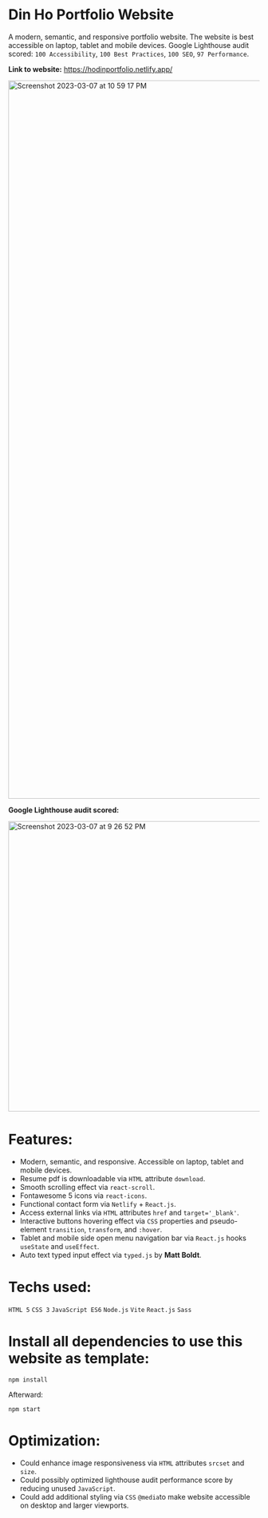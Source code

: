 # Din Ho Portfolio Website
A modern, semantic, and responsive portfolio website. The website is best accessible on laptop, tablet and mobile devices. Google Lighthouse audit scored: `100 Accessibility`, `100 Best Practices`, `100 SEO`, `97 Performance`.

**Link to website:** https://hodinportfolio.netlify.app/

<img width="1440" alt="Screenshot 2023-03-07 at 10 59 17 PM" src="https://user-images.githubusercontent.com/100463706/223645624-caa05494-2a14-4e93-9311-06253528be4c.png">

**Google Lighthouse audit scored:**

<img width="582" alt="Screenshot 2023-03-07 at 9 26 52 PM" src="https://user-images.githubusercontent.com/100463706/223645846-efd955d3-7ee8-4c98-86de-4ed6127c9e7a.png">

# Features:
- Modern, semantic, and responsive. Accessible on laptop, tablet and mobile devices.
- Resume pdf is downloadable via `HTML` attribute `download`.
- Smooth scrolling effect via `react-scroll`.
- Fontawesome 5 icons via `react-icons`.
- Functional contact form via `Netlify` + `React.js`.
- Access external links via `HTML` attributes `href` and `target='_blank'`.
- Interactive buttons hovering effect via `CSS` properties and pseudo-element `transition`, `transform`, and `:hover`.
- Tablet and mobile side open menu navigation bar via `React.js` hooks `useState` and `useEffect`.
- Auto text typed input effect via `typed.js` by **Matt Boldt**. 

# Techs used:
`HTML 5` `CSS 3` `JavaScript ES6` `Node.js` `Vite` `React.js` `Sass`

# Install all dependencies to use this website as template:
`npm install`

Afterward:

`npm start`

# Optimization:
- Could enhance image responsiveness via `HTML` attributes `srcset` and `size`.
- Could possibly optimized lighthouse audit performance score by reducing unused `JavaScript`.
- Could add additional styling via `CSS` `@media`to make website accessible on desktop and larger viewports. 
